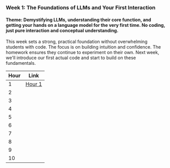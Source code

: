 ### **Week 1: The Foundations of LLMs and Your First Interaction**

#### **Theme:** Demystifying LLMs, understanding their core function, and getting your hands on a language model for the very first time. No coding, just pure interaction and conceptual understanding.

This week sets a strong, practical foundation without overwhelming students with code. The focus is on building intuition and confidence. The homework ensures they continue to experiment on their own. Next week, we'll introduce our first actual code and start to build on these fundamentals.

| Hour | Link |
|------|------|
| 1    | [Hour 1](01.md) |
| 2    |  |
| 3    |  |
| 4    |  |
| 5    |  |
| 6    |  |
| 7    |  |
| 8    |  |
| 9    |  |
| 10   |  |

